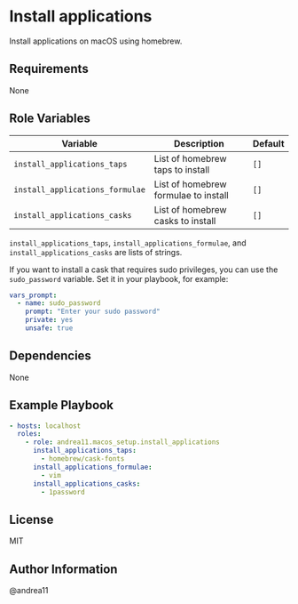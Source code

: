 # Install applications

Install applications on macOS using homebrew.

## Requirements

None

## Role Variables

| Variable                        | Description                          | Default |
| ------------------------------- | ------------------------------------ | ------- |
| `install_applications_taps`     | List of homebrew taps to install     | `[]`    |
| `install_applications_formulae` | List of homebrew formulae to install | `[]`    |
| `install_applications_casks`    | List of homebrew casks to install    | `[]`    |

`install_applications_taps`, `install_applications_formulae`, and `install_applications_casks` are lists of strings.

If you want to install a cask that requires sudo privileges, you can use the `sudo_password` variable. Set it in your playbook, for example:

```yaml
vars_prompt:
  - name: sudo_password
    prompt: "Enter your sudo password"
    private: yes
    unsafe: true
```

## Dependencies

None

## Example Playbook

```yaml
- hosts: localhost
  roles:
    - role: andrea11.macos_setup.install_applications
      install_applications_taps:
        - homebrew/cask-fonts
      install_applications_formulae:
        - vim
      install_applications_casks:
        - 1password
```

## License

MIT

## Author Information

@andrea11
